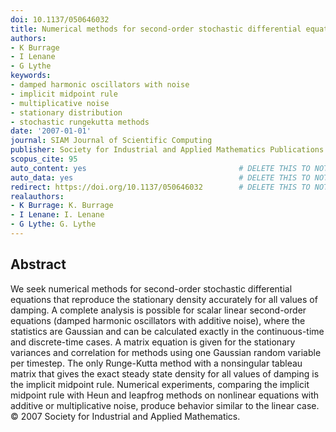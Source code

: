```yaml
---
doi: 10.1137/050646032
title: Numerical methods for second-order stochastic differential equations
authors:
- K Burrage
- I Lenane
- G Lythe
keywords:
- damped harmonic oscillators with noise
- implicit midpoint rule
- multiplicative noise
- stationary distribution
- stochastic rungekutta methods
date: '2007-01-01'
journal: SIAM Journal of Scientific Computing
publisher: Society for Industrial and Applied Mathematics Publications
scopus_cite: 95
auto_content: yes                                  # DELETE THIS TO NOT AUTO GENERATE CONTENT
auto_data: yes                                     # DELETE THIS TO NOT AUTO GENERATE METADATA
redirect: https://doi.org/10.1137/050646032        # DELETE THIS TO NOT REDIRECT
realauthors:
- K Burrage: K. Burrage
- I Lenane: I. Lenane
- G Lythe: G. Lythe
---
```



## Abstract
We seek numerical methods for second-order stochastic differential equations that reproduce the stationary density accurately for all values of damping. A complete analysis is possible for scalar linear second-order equations (damped harmonic oscillators with additive noise), where the statistics are Gaussian and can be calculated exactly in the continuous-time and discrete-time cases. A matrix equation is given for the stationary variances and correlation for methods using one Gaussian random variable per timestep. The only Runge-Kutta method with a nonsingular tableau matrix that gives the exact steady state density for all values of damping is the implicit midpoint rule. Numerical experiments, comparing the implicit midpoint rule with Heun and leapfrog methods on nonlinear equations with additive or multiplicative noise, produce behavior similar to the linear case. © 2007 Society for Industrial and Applied Mathematics.
